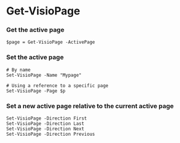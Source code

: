 # Get-VisioPage

### Get the active page

```text
$page = Get-VisioPage -ActivePage
```

### Set the active page

```text
# By name
Set-VisioPage -Name "Mypage"

# Using a reference to a specific page
Set-VisioPage -Page $p
```

### Set a new active page relative to the current active page <a id="set-the-active-page-relative-to-the-active-page"></a>

```text
Set-VisioPage -Direction First
Set-VisioPage -Direction Last
Set-VisioPage -Direction Next
Set-VisioPage -Direction Previous
```

